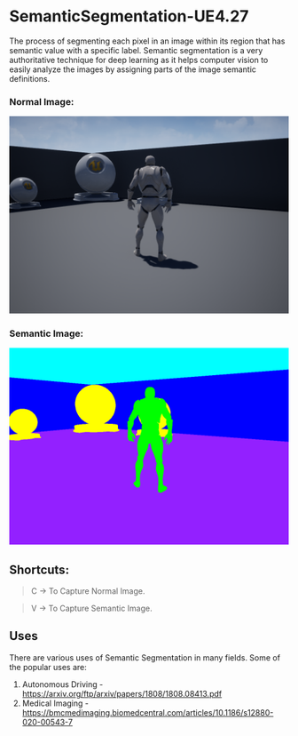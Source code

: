 # SemanticSegmentation-UE4.27

The process of segmenting each pixel in an image within its region that has semantic value with a specific label. Semantic segmentation is a very authoritative technique for deep learning as it helps computer vision to easily analyze the images by assigning parts of the image semantic definitions.

### Normal Image:
![Normal Image](https://github.com/shabbir41/SemanticSegmentation-UE4.27/blob/main/Content/CapturedImages/202228-21300.png)
### Semantic Image:
![Semantic image](https://github.com/shabbir41/SemanticSegmentation-UE4.27/blob/main/Content/CapturedImages/202228-212959.png)

## Shortcuts:
> C -> To Capture Normal Image.

> V -> To Capture Semantic Image.

## Uses
There are various uses of Semantic Segmentation in many fields. Some of the popular uses are:
1. Autonomous Driving - https://arxiv.org/ftp/arxiv/papers/1808/1808.08413.pdf
2. Medical Imaging - https://bmcmedimaging.biomedcentral.com/articles/10.1186/s12880-020-00543-7
